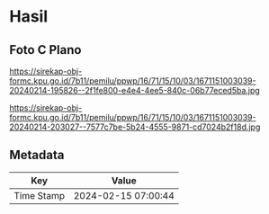 # Hasil

## Foto C Plano

https://sirekap-obj-formc.kpu.go.id/7b11/pemilu/ppwp/16/71/15/10/03/1671151003039-20240214-195826--2f1fe800-e4e4-4ee5-840c-06b77eced5ba.jpg

https://sirekap-obj-formc.kpu.go.id/7b11/pemilu/ppwp/16/71/15/10/03/1671151003039-20240214-203027--7577c7be-5b24-4555-9871-cd7024b2f18d.jpg


## Metadata

| Key        | Value               |
| ---------- | ------------------- |
| Time Stamp | 2024-02-15 07:00:44 |



